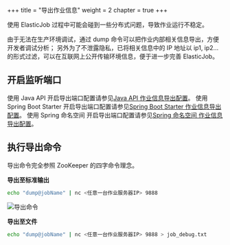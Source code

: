+++
title = "导出作业信息"
weight = 2
chapter = true
+++

使用 ElasticJob 过程中可能会碰到一些分布式问题，导致作业运行不稳定。

由于无法在生产环境调试，通过 dump 命令可以把作业内部相关信息导出，方便开发者调试分析；
另外为了不泄露隐私，已将相关信息中的 IP 地址以 ip1, ip2... 的形式过滤，可以在互联网上公开传输环境信息，便于进一步完善 ElasticJob。

## 开启监听端口

使用 Java API 开启导出端口配置请参见[Java API 作业信息导出配置](/cn/user-manual/elasticjob/configuration/java-api)。
使用 Spring Boot Starter 开启导出端口配置请参见[Spring Boot Starter 作业信息导出配置](/cn/user-manual/elasticjob/configuration/java-api)。
使用 Spring 命名空间 开启导出端口配置请参见[Spring 命名空间 作业信息导出配置](/cn/user-manual/elasticjob/configuration/spring-namespace)。

## 执行导出命令

导出命令完全参照 ZooKeeper 的四字命令理念。

**导出至标准输出**

```bash
echo "dump@jobName" | nc <任意一台作业服务器IP> 9888
```

![导出命令](https://shardingsphere.apache.org/elasticjob/current/img/dump/dump.jpg)

**导出至文件**

```bash
echo "dump@jobName" | nc <任意一台作业服务器IP> 9888 > job_debug.txt
```
